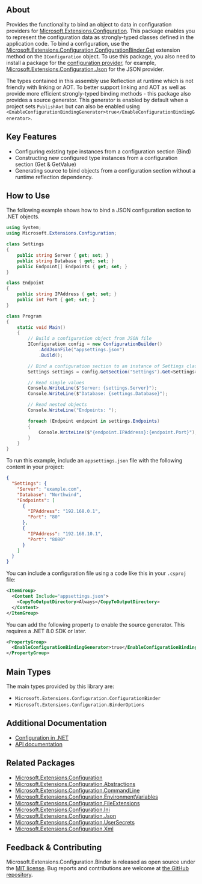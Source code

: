 ## About

<!-- A description of the package and where one can find more documentation -->

Provides the functionality to bind an object to data in configuration providers for [Microsoft.Extensions.Configuration](https://www.nuget.org/packages/Microsoft.Extensions.Configuration/). This package enables you to represent the configuration data as strongly-typed classes defined in the application code. To bind a configuration, use the [Microsoft.Extensions.Configuration.ConfigurationBinder.Get](https://learn.microsoft.com/dotnet/api/microsoft.extensions.configuration.configurationbinder.get) extension method on the `IConfiguration` object. To use this package, you also need to install a package for the [configuration provider](https://learn.microsoft.com/dotnet/core/extensions/configuration#configuration-providers), for example, [Microsoft.Extensions.Configuration.Json](https://www.nuget.org/packages/Microsoft.Extensions.Configuration.Json/) for the JSON provider.

The types contained in this assembly use Reflection at runtime which is not friendly with linking or AOT.  To better support linking and AOT as well as provide more efficient strongly-typed binding methods - this package also provides a source generator.  This generator is enabled by default when a project sets `PublishAot` but can also be enabled using `<EnableConfigurationBindingGenerator>true</EnableConfigurationBindingGenerator>`.

## Key Features

<!-- The key features of this package -->

* Configuring existing type instances from a configuration section (Bind)
* Constructing new configured type instances from a configuration section (Get & GetValue)
* Generating source to bind objects from a configuration section without a runtime reflection dependency.

## How to Use

<!-- A compelling example on how to use this package with code, as well as any specific guidelines for when to use the package -->

The following example shows how to bind a JSON configuration section to .NET objects.

```cs
using System;
using Microsoft.Extensions.Configuration;

class Settings
{
    public string Server { get; set; }
    public string Database { get; set; }
    public Endpoint[] Endpoints { get; set; }
}

class Endpoint
{
    public string IPAddress { get; set; }
    public int Port { get; set; }
}

class Program
{
    static void Main()
    {
        // Build a configuration object from JSON file
        IConfiguration config = new ConfigurationBuilder()
            .AddJsonFile("appsettings.json")
            .Build();

        // Bind a configuration section to an instance of Settings class
        Settings settings = config.GetSection("Settings").Get<Settings>();

        // Read simple values
        Console.WriteLine($"Server: {settings.Server}");
        Console.WriteLine($"Database: {settings.Database}");

        // Read nested objects
        Console.WriteLine("Endpoints: ");

        foreach (Endpoint endpoint in settings.Endpoints)
        {
            Console.WriteLine($"{endpoint.IPAddress}:{endpoint.Port}");
        }
    }
}
```

To run this example, include an `appsettings.json` file with the following content in your project:

```json
{
  "Settings": {
    "Server": "example.com",
    "Database": "Northwind",
    "Endpoints": [
      {
        "IPAddress": "192.168.0.1",
        "Port": "80"
      },
      {
        "IPAddress": "192.168.10.1",
        "Port": "8080"
      }
    ]
  }
}
```

You can include a configuration file using a code like this in your `.csproj` file:

```xml
<ItemGroup>
  <Content Include="appsettings.json">
    <CopyToOutputDirectory>Always</CopyToOutputDirectory>
  </Content>
</ItemGroup>
```

You can add the following property to enable the source generator.  This requires a .NET 8.0 SDK or later.
```xml
<PropertyGroup>
  <EnableConfigurationBindingGenerator>true</EnableConfigurationBindingGenerator>
</PropertyGroup>
```

## Main Types

<!-- The main types provided in this library -->

The main types provided by this library are:

* `Microsoft.Extensions.Configuration.ConfigurationBinder`
* `Microsoft.Extensions.Configuration.BinderOptions`

## Additional Documentation

<!-- Links to further documentation -->

* [Configuration in .NET](https://learn.microsoft.com/dotnet/core/extensions/configuration)
* [API documentation](https://learn.microsoft.com/en-us/dotnet/api/microsoft.extensions.configuration)

## Related Packages

<!-- The related packages associated with this package -->
* [Microsoft.Extensions.Configuration](https://www.nuget.org/packages/Microsoft.Extensions.Configuration)
* [Microsoft.Extensions.Configuration.Abstractions](https://www.nuget.org/packages/Microsoft.Extensions.Configuration.Abstractions)
* [Microsoft.Extensions.Configuration.CommandLine](https://www.nuget.org/packages/Microsoft.Extensions.Configuration.CommandLine)
* [Microsoft.Extensions.Configuration.EnvironmentVariables](https://www.nuget.org/packages/Microsoft.Extensions.Configuration.EnvironmentVariables)
* [Microsoft.Extensions.Configuration.FileExtensions](https://www.nuget.org/packages/Microsoft.Extensions.Configuration.FileExtensions)
* [Microsoft.Extensions.Configuration.Ini](https://www.nuget.org/packages/Microsoft.Extensions.Configuration.Ini)
* [Microsoft.Extensions.Configuration.Json](https://www.nuget.org/packages/Microsoft.Extensions.Configuration.Json)
* [Microsoft.Extensions.Configuration.UserSecrets](https://www.nuget.org/packages/Microsoft.Extensions.Configuration.UserSecrets)
* [Microsoft.Extensions.Configuration.Xml](https://www.nuget.org/packages/Microsoft.Extensions.Configuration.Xml)

## Feedback & Contributing

<!-- How to provide feedback on this package and contribute to it -->

Microsoft.Extensions.Configuration.Binder is released as open source under the [MIT license](https://licenses.nuget.org/MIT). Bug reports and contributions are welcome at [the GitHub repository](https://github.com/dotnet/runtime).

